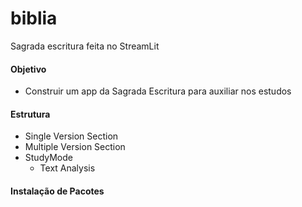 # biblia
Sagrada escritura feita no StreamLit

#### Objetivo
+ Construir um app da Sagrada Escritura para auxiliar nos estudos

#### Estrutura
+ Single Version Section
+ Multiple Version Section
+ StudyMode
    - Text Analysis

#### Instalação de Pacotes
